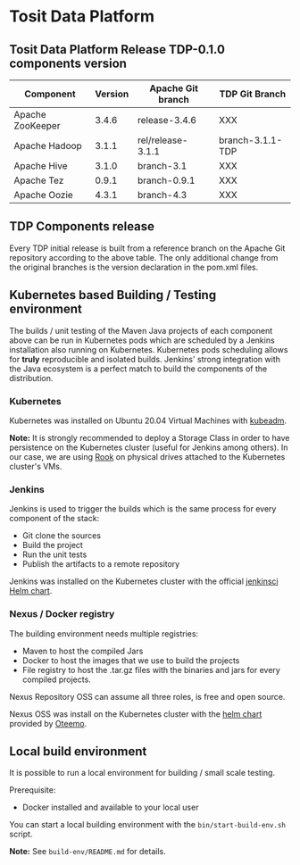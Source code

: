 # Tosit Data Platform

## Tosit Data Platform Release TDP-0.1.0 components version

| Component          | Version       | Apache Git branch |  TDP Git Branch    |
| -------------------|---------------|-------------------|--------------------|
| Apache ZooKeeper   | 3.4.6         | release-3.4.6     |  XXX               |
| Apache Hadoop      | 3.1.1         | rel/release-3.1.1 |  branch-3.1.1-TDP  |
| Apache Hive        | 3.1.0         | branch-3.1        |  XXX               |
| Apache Tez         | 0.9.1         | branch-0.9.1      |  XXX               |
| Apache Oozie       | 4.3.1         | branch-4.3        |  XXX               |

## TDP Components release

Every TDP initial release is built from a reference branch on the Apache Git repository according to the above table. The only additional change from the original branches is the version declaration in the pom.xml files.

## Kubernetes based Building / Testing environment

The builds / unit testing of the Maven Java projects of each component above can be run in Kubernetes pods which are scheduled by a Jenkins installation also running on Kubernetes.
Kubernetes pods scheduling allows for **truly**  reproducible and isolated builds. Jenkins' strong integration with the Java ecosystem is a perfect match to build the components of the distribution.

### Kubernetes

Kubernetes was installed on Ubuntu 20.04 Virtual Machines with [kubeadm](https://kubernetes.io/docs/setup/production-environment/tools/kubeadm/create-cluster-kubeadm/).

**Note:** It is strongly recommended to deploy a Storage Class in order to have persistence on the Kubernetes cluster (useful for Jenkins among others). In our case, we are using [Rook](https://rook.io/) on physical drives attached to the Kubernetes cluster's VMs.

### Jenkins

Jenkins is used to trigger the builds which is the same process for every component of the stack:
- Git clone the sources
- Build the project
- Run the unit tests
- Publish the artifacts to a remote repository

Jenkins was installed on the Kubernetes cluster with the official [jenkinsci Helm chart](https://github.com/jenkinsci/helm-charts).

### Nexus / Docker registry

The building environment needs multiple registries:
- Maven to host the compiled Jars
- Docker to host the images that we use to build the projects
- File registry to host the .tar.gz files with the binaries and jars for every compiled projects.

Nexus Repository OSS can assume all three roles, is free and open source.

Nexus OSS was install on the Kubernetes cluster with the [helm chart](https://github.com/Oteemo/charts/tree/master/charts/sonatype-nexus) provided by [Oteemo](https://github.com/Oteemo).

## Local build environment

It is possible to run a local environment for  building / small scale testing.

Prerequisite:
- Docker installed and available to your local user

You can start a local building environment with the `bin/start-build-env.sh` script.

**Note:** See `build-env/README.md` for details.
